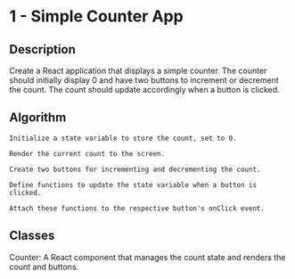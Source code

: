 
# 1 - Simple Counter App

## Description

Create a React application that displays a simple counter. The counter should initially display 0 and have two buttons to increment or decrement the count. The count should update accordingly when a button is clicked.

## Algorithm

    Initialize a state variable to store the count, set to 0.

    Render the current count to the screen.

    Create two buttons for incrementing and decrementing the count.

    Define functions to update the state variable when a button is clicked.

    Attach these functions to the respective button's onClick event.

## Classes

Counter: A React component that manages the count state and renders the count and buttons.
